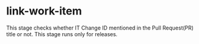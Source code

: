 # link-work-item

This stage checks whether IT Change ID mentioned in the Pull Request(PR) title or not.
This stage runs only for releases.